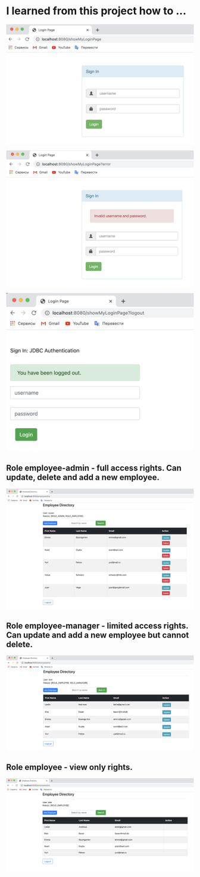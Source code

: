 # I learned from this project how to ...

![](screenshots/login_form.png)



![](screenshots/Invalid_registration_details.png)

![](screenshots/successful_logout.png)

## Role employee-admin - full access rights.  Can update, delete and add a new employee.

![](screenshots/User_with_full_access_rights.png)

## Role employee-manager - limited access rights.  Can update and add a new employee but cannot delete.

![](screenshots/User_without_deletion_rights.png)

## Role employee - view only rights.

![](screenshots/User_with_view_only_access.png)
